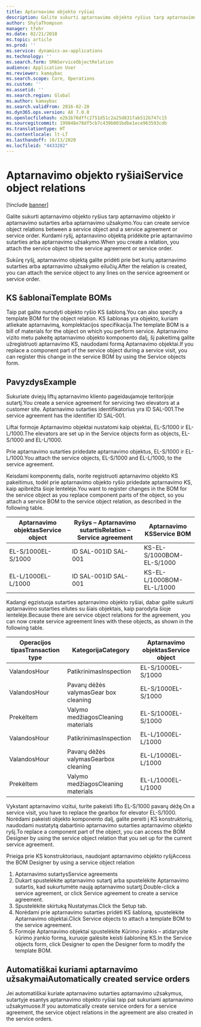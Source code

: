 ```yaml
---
title: Aptarnavimo objekto ryšiai
description: Galite sukurti aptarnavimo objekto ryšius tarp aptarnavimo objekto ir aptarnavimo sutarties arba aptarnavimo užsakymo.
author: ShylaThompson
manager: tfehr
ms.date: 02/21/2018
ms.topic: article
ms.prod: ''
ms.service: dynamics-ax-applications
ms.technology: ''
ms.search.form: SMAServiceObjectRelation
audience: Application User
ms.reviewer: kamaybac
ms.search.scope: Core, Operations
ms.custom: ''
ms.assetid: ''
ms.search.region: Global
ms.author: kamaybac
ms.search.validFrom: 2016-02-28
ms.dyn365.ops.version: AX 7.0.0
ms.openlocfilehash: e2b1b76dffc2751d51c2a25d831fab512b747c15
ms.sourcegitcommit: 199848e78df5cb7c439b001bdbe1ece963593cdb
ms.translationtype: HT
ms.contentlocale: lt-LT
ms.lasthandoff: 10/13/2020
ms.locfileid: "4433282"
---
```

# <a name="service-object-relations"></a><span data-ttu-id="fc28a-103">Aptarnavimo objekto ryšiai</span><span class="sxs-lookup"><span data-stu-id="fc28a-103">Service object relations</span></span> 

[!include [banner](../includes/banner.md)]

<span data-ttu-id="fc28a-104">Galite sukurti aptarnavimo objekto ryšius tarp aptarnavimo objekto ir aptarnavimo sutarties arba aptarnavimo užsakymo.</span><span class="sxs-lookup"><span data-stu-id="fc28a-104">You can create service object relations between a service object and a service agreement or service order.</span></span> <span data-ttu-id="fc28a-105">Kurdami ryšį, aptarnavimo objektą pridėkite prie aptarnavimo sutarties arba aptarnavimo užsakymo.</span><span class="sxs-lookup"><span data-stu-id="fc28a-105">When you create a relation, you attach the service object to the service agreement or service order.</span></span>

<span data-ttu-id="fc28a-106">Sukūrę ryšį, aptarnavimo objektą galite pridėti prie bet kurių aptarnavimo sutarties arba aptarnavimo užsakymo eilučių.</span><span class="sxs-lookup"><span data-stu-id="fc28a-106">After the relation is created, you can attach the service object to any lines on the service agreement or service order.</span></span>

## <a name="template-boms"></a><span data-ttu-id="fc28a-107">KS šablonai</span><span class="sxs-lookup"><span data-stu-id="fc28a-107">Template BOMs</span></span>

<span data-ttu-id="fc28a-108">Taip pat galite nurodyti objekto ryšio KS šabloną.</span><span class="sxs-lookup"><span data-stu-id="fc28a-108">You can also specify a template BOM for the object relation.</span></span> <span data-ttu-id="fc28a-109">KS šablonas yra objekto, kuriam atliekate aptarnavimą, komplektacijos specifikacija.</span><span class="sxs-lookup"><span data-stu-id="fc28a-109">The template BOM is a bill of materials for the object on which you perform service.</span></span> <span data-ttu-id="fc28a-110">Aptarnavimo vizito metu pakeitę aptarnavimo objekto komponento dalį, šį pakeitimą galite užregistruoti aptarnavimo KS, naudodami formą Aptarnavimo objektai.</span><span class="sxs-lookup"><span data-stu-id="fc28a-110">If you replace a component part of the service object during a service visit, you can register this change in the service BOM by using the Service objects form.</span></span>

## <a name="example"></a><span data-ttu-id="fc28a-111">Pavyzdys</span><span class="sxs-lookup"><span data-stu-id="fc28a-111">Example</span></span>

<span data-ttu-id="fc28a-112">Sukuriate dviejų liftų aptarnavimo kliento pageidaujamoje teritorijoje sutartį.</span><span class="sxs-lookup"><span data-stu-id="fc28a-112">You create a service agreement for servicing two elevators at a customer site.</span></span>
<span data-ttu-id="fc28a-113">Aptarnavimo sutarties identifikatorius yra ID SAL-001.</span><span class="sxs-lookup"><span data-stu-id="fc28a-113">The service agreement has the identifier ID SAL-001.</span></span>

<span data-ttu-id="fc28a-114">Liftai formoje Aptarnavimo objektai nustatomi kaip objektai, EL-S/1000 ir EL-L/1000.</span><span class="sxs-lookup"><span data-stu-id="fc28a-114">The elevators are set up in the Service objects form as objects, EL-S/1000 and EL-L/1000.</span></span>

<span data-ttu-id="fc28a-115">Prie aptarnavimo sutarties pridedate aptarnavimo objektus, EL-S/1000 ir EL-L/1000.</span><span class="sxs-lookup"><span data-stu-id="fc28a-115">You attach the service objects, EL-S/1000 and EL-L/1000, to the service agreement.</span></span>

<span data-ttu-id="fc28a-116">Keisdami komponentų dalis, norite registruoti aptarnavimo objekto KS pakeitimus, todėl prie aptarnavimo objekto ryšio pridedate aptarnavimo KS, kaip apibrėžta šioje lentelėje.</span><span class="sxs-lookup"><span data-stu-id="fc28a-116">You want to register changes in the BOM for the service object as you replace component parts of the object, so you attach a service BOM to the service object relation, as described in the following table.</span></span>

| <span data-ttu-id="fc28a-117">Aptarnavimo objektas</span><span class="sxs-lookup"><span data-stu-id="fc28a-117">Service object</span></span> | <span data-ttu-id="fc28a-118">Ryšys – Aptarnavimo sutartis</span><span class="sxs-lookup"><span data-stu-id="fc28a-118">Relation – Service agreement</span></span> | <span data-ttu-id="fc28a-119">Aptarnavimo KS</span><span class="sxs-lookup"><span data-stu-id="fc28a-119">Service BOM</span></span>   |
|----------------|------------------------------|---------------|
| <span data-ttu-id="fc28a-120">EL-S/1000</span><span class="sxs-lookup"><span data-stu-id="fc28a-120">EL-S/1000</span></span>      | <span data-ttu-id="fc28a-121">ID SAL-001</span><span class="sxs-lookup"><span data-stu-id="fc28a-121">ID SAL-001</span></span>                   | <span data-ttu-id="fc28a-122">KS-EL-S/1000</span><span class="sxs-lookup"><span data-stu-id="fc28a-122">BOM-EL-S/1000</span></span> |
| <span data-ttu-id="fc28a-123">EL-L/1000</span><span class="sxs-lookup"><span data-stu-id="fc28a-123">EL-L/1000</span></span>      | <span data-ttu-id="fc28a-124">ID SAL-001</span><span class="sxs-lookup"><span data-stu-id="fc28a-124">ID SAL-001</span></span>                   | <span data-ttu-id="fc28a-125">KS-EL-L/1000</span><span class="sxs-lookup"><span data-stu-id="fc28a-125">BOM-EL-L/1000</span></span> |

<span data-ttu-id="fc28a-126">Kadangi egzistuoja sutarties aptarnavimo objekto ryšiai, dabar galite sukurti aptarnavimo sutarties eilutes su šiais objektais, kaip parodyta šioje lentelėje.</span><span class="sxs-lookup"><span data-stu-id="fc28a-126">Because there are service object relations for the agreement, you can now create service agreement lines with these objects, as shown in the following table.</span></span>

| <span data-ttu-id="fc28a-127">Operacijos tipas</span><span class="sxs-lookup"><span data-stu-id="fc28a-127">Transaction type</span></span> | <span data-ttu-id="fc28a-128">Kategorija</span><span class="sxs-lookup"><span data-stu-id="fc28a-128">Category</span></span>           | <span data-ttu-id="fc28a-129">Aptarnavimo objektas</span><span class="sxs-lookup"><span data-stu-id="fc28a-129">Service object</span></span> |
|------------------|--------------------|----------------|
| <span data-ttu-id="fc28a-130">Valandos</span><span class="sxs-lookup"><span data-stu-id="fc28a-130">Hour</span></span>             | <span data-ttu-id="fc28a-131">Patikrinimas</span><span class="sxs-lookup"><span data-stu-id="fc28a-131">Inspection</span></span>         | <span data-ttu-id="fc28a-132">EL-S/1000</span><span class="sxs-lookup"><span data-stu-id="fc28a-132">EL-S/1000</span></span>      |
| <span data-ttu-id="fc28a-133">Valandos</span><span class="sxs-lookup"><span data-stu-id="fc28a-133">Hour</span></span>             | <span data-ttu-id="fc28a-134">Pavarų dėžės valymas</span><span class="sxs-lookup"><span data-stu-id="fc28a-134">Gear box cleaning</span></span>  | <span data-ttu-id="fc28a-135">EL-S/1000</span><span class="sxs-lookup"><span data-stu-id="fc28a-135">EL-S/1000</span></span>      |
| <span data-ttu-id="fc28a-136">Prekė</span><span class="sxs-lookup"><span data-stu-id="fc28a-136">Item</span></span>             | <span data-ttu-id="fc28a-137">Valymo medžiagos</span><span class="sxs-lookup"><span data-stu-id="fc28a-137">Cleaning materials</span></span> | <span data-ttu-id="fc28a-138">EL-S/1000</span><span class="sxs-lookup"><span data-stu-id="fc28a-138">EL-S/1000</span></span>      |
| <span data-ttu-id="fc28a-139">Valandos</span><span class="sxs-lookup"><span data-stu-id="fc28a-139">Hour</span></span>             | <span data-ttu-id="fc28a-140">Patikrinimas</span><span class="sxs-lookup"><span data-stu-id="fc28a-140">Inspection</span></span>         | <span data-ttu-id="fc28a-141">EL-L/1000</span><span class="sxs-lookup"><span data-stu-id="fc28a-141">EL-L/1000</span></span>      |
| <span data-ttu-id="fc28a-142">Valandos</span><span class="sxs-lookup"><span data-stu-id="fc28a-142">Hour</span></span>             | <span data-ttu-id="fc28a-143">Pavarų dėžės valymas</span><span class="sxs-lookup"><span data-stu-id="fc28a-143">Gearbox cleaning</span></span>   | <span data-ttu-id="fc28a-144">EL-L/1000</span><span class="sxs-lookup"><span data-stu-id="fc28a-144">EL-L/1000</span></span>      |
| <span data-ttu-id="fc28a-145">Prekė</span><span class="sxs-lookup"><span data-stu-id="fc28a-145">Item</span></span>             | <span data-ttu-id="fc28a-146">Valymo medžiagos</span><span class="sxs-lookup"><span data-stu-id="fc28a-146">Cleaning materials</span></span> | <span data-ttu-id="fc28a-147">EL-L/1000</span><span class="sxs-lookup"><span data-stu-id="fc28a-147">EL-L/1000</span></span>      |

<span data-ttu-id="fc28a-148">Vykstant aptarnavimo vizitui, turite pakeisti lifto EL-S/1000 pavarų dėžę.</span><span class="sxs-lookup"><span data-stu-id="fc28a-148">On a service visit, you have to replace the gearbox for elevator EL-S/1000.</span></span> <span data-ttu-id="fc28a-149">Norėdami pakeisti objekto komponento dalį, galite pereiti į KS konstruktorių, naudodami nustatytą dabartinio aptarnavimo sutarties aptarnavimo objekto ryšį.</span><span class="sxs-lookup"><span data-stu-id="fc28a-149">To replace a component part of the object, you can access the BOM Designer by using the service object relation that you set up for the current service agreement.</span></span>

<span data-ttu-id="fc28a-150">Prieiga prie KS konstruktoriaus, naudojant aptarnavimo objekto ryšį</span><span class="sxs-lookup"><span data-stu-id="fc28a-150">Access the BOM Designer by using a service object relation</span></span>

1. <span data-ttu-id="fc28a-151">Aptarnavimo sutartys</span><span class="sxs-lookup"><span data-stu-id="fc28a-151">Service agreements</span></span>
2. <span data-ttu-id="fc28a-152">Dukart spustelėkite aptarnavimo sutartį arba spustelėkite Aptarnavimo sutartis, kad sukurtumėte naują aptarnavimo sutartį.</span><span class="sxs-lookup"><span data-stu-id="fc28a-152">Double-click a service agreement, or click Service agreement to create a service agreement.</span></span>
3. <span data-ttu-id="fc28a-153">Spustelėkite skirtuką Nustatymas.</span><span class="sxs-lookup"><span data-stu-id="fc28a-153">Click the Setup tab.</span></span>
4. <span data-ttu-id="fc28a-154">Norėdami prie aptarnavimo sutarties pridėti KS šabloną, spustelėkite Aptarnavimo objektai.</span><span class="sxs-lookup"><span data-stu-id="fc28a-154">Click Service objects to attach a template BOM to the service agreement.</span></span>
5. <span data-ttu-id="fc28a-155">Formoje Aptarnavimo objektai spustelėkite Kūrimo įrankis – atidarysite kūrimo įrankio formą, kuruoje galėsite keisti šabloninę KS.</span><span class="sxs-lookup"><span data-stu-id="fc28a-155">In the Service objects form, click Designer to open the Designer form to modify the template BOM.</span></span>

## <a name="automatically-created-service-orders"></a><span data-ttu-id="fc28a-156">Automatiškai kuriami aptarnavimo užsakymai</span><span class="sxs-lookup"><span data-stu-id="fc28a-156">Automatically created service orders</span></span>

<span data-ttu-id="fc28a-157">Jei automatiškai kuriate aptarnavimo sutarties aptarnavimo užsakymus, sutartyje esantys aptarnavimo objekto ryšiai taip pat sukuriami aptarnavimo užsakymuose.</span><span class="sxs-lookup"><span data-stu-id="fc28a-157">If you automatically create service orders for a service agreement, the service object relations in the agreement are also created in the service orders.</span></span>


